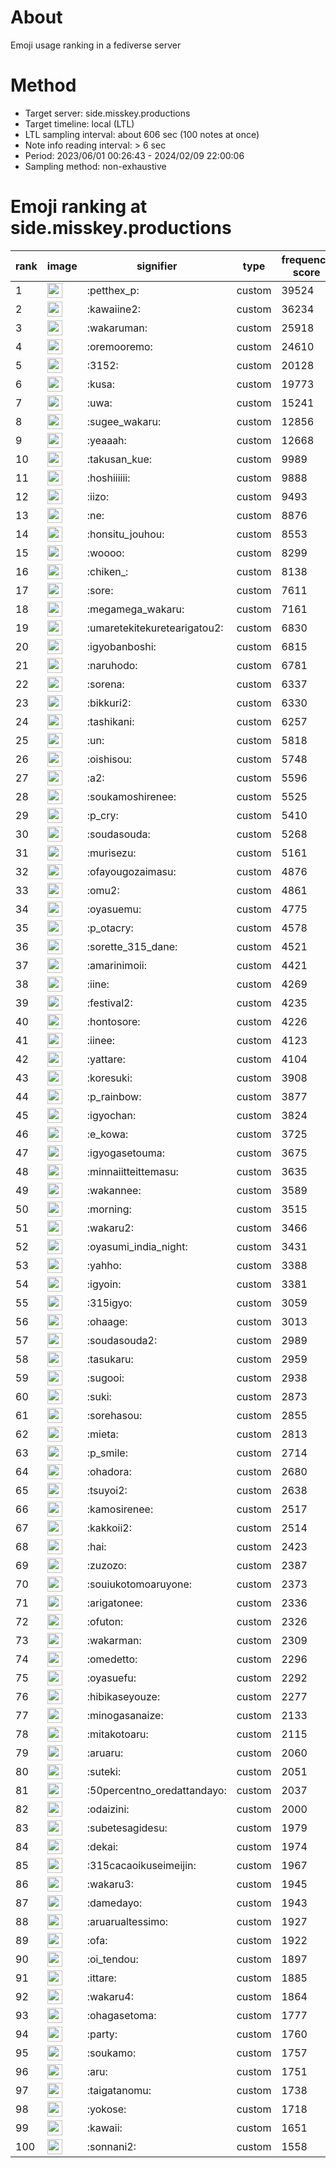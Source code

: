 # About
Emoji usage ranking in a fediverse server

# Method
- Target server: side.misskey.productions
- Target timeline: local (LTL)
- LTL sampling interval: about 606 sec (100 notes at once)
- Note info reading interval: > 6 sec
- Period: 2023/06/01 00:26:43 - 2024/02/09 22:00:06 
- Sampling method: non-exhaustive

# Emoji ranking at side.misskey.productions

|rank|image|signifier|type|frequency score|
|----|----|----|----|----|
|1|<img height="24" src="https://side.misskey.productions/emoji/petthex_p.webp">|:petthex_p:|custom|39524|
|2|<img height="24" src="https://side.misskey.productions/emoji/kawaiine2.webp">|:kawaiine2:|custom|36234|
|3|<img height="24" src="https://side.misskey.productions/emoji/wakaruman.webp">|:wakaruman:|custom|25918|
|4|<img height="24" src="https://side.misskey.productions/emoji/oremooremo.webp">|:oremooremo:|custom|24610|
|5|<img height="24" src="https://side.misskey.productions/emoji/3152.webp">|:3152:|custom|20128|
|6|<img height="24" src="https://side.misskey.productions/emoji/kusa.webp">|:kusa:|custom|19773|
|7|<img height="24" src="https://side.misskey.productions/emoji/uwa.webp">|:uwa:|custom|15241|
|8|<img height="24" src="https://side.misskey.productions/emoji/sugee_wakaru.webp">|:sugee_wakaru:|custom|12856|
|9|<img height="24" src="https://side.misskey.productions/emoji/yeaaah.webp">|:yeaaah:|custom|12668|
|10|<img height="24" src="https://side.misskey.productions/emoji/takusan_kue.webp">|:takusan_kue:|custom|9989|
|11|<img height="24" src="https://side.misskey.productions/emoji/hoshiiiiii.webp">|:hoshiiiiii:|custom|9888|
|12|<img height="24" src="https://side.misskey.productions/emoji/iizo.webp">|:iizo:|custom|9493|
|13|<img height="24" src="https://side.misskey.productions/emoji/ne.webp">|:ne:|custom|8876|
|14|<img height="24" src="https://side.misskey.productions/emoji/honsitu_jouhou.webp">|:honsitu_jouhou:|custom|8553|
|15|<img height="24" src="https://side.misskey.productions/emoji/woooo.webp">|:woooo:|custom|8299|
|16|<img height="24" src="https://side.misskey.productions/emoji/chiken_.webp">|:chiken_:|custom|8138|
|17|<img height="24" src="https://side.misskey.productions/emoji/sore.webp">|:sore:|custom|7611|
|18|<img height="24" src="https://side.misskey.productions/emoji/megamega_wakaru.webp">|:megamega_wakaru:|custom|7161|
|19|<img height="24" src="https://side.misskey.productions/emoji/umaretekitekuretearigatou2.webp">|:umaretekitekuretearigatou2:|custom|6830|
|20|<img height="24" src="https://side.misskey.productions/emoji/igyobanboshi.webp">|:igyobanboshi:|custom|6815|
|21|<img height="24" src="https://side.misskey.productions/emoji/naruhodo.webp">|:naruhodo:|custom|6781|
|22|<img height="24" src="https://side.misskey.productions/emoji/sorena.webp">|:sorena:|custom|6337|
|23|<img height="24" src="https://side.misskey.productions/emoji/bikkuri2.webp">|:bikkuri2:|custom|6330|
|24|<img height="24" src="https://side.misskey.productions/emoji/tashikani.webp">|:tashikani:|custom|6257|
|25|<img height="24" src="https://side.misskey.productions/emoji/un.webp">|:un:|custom|5818|
|26|<img height="24" src="https://side.misskey.productions/emoji/oishisou.webp">|:oishisou:|custom|5748|
|27|<img height="24" src="https://side.misskey.productions/emoji/a2.webp">|:a2:|custom|5596|
|28|<img height="24" src="https://side.misskey.productions/emoji/soukamoshirenee.webp">|:soukamoshirenee:|custom|5525|
|29|<img height="24" src="https://side.misskey.productions/emoji/p_cry.webp">|:p_cry:|custom|5410|
|30|<img height="24" src="https://side.misskey.productions/emoji/soudasouda.webp">|:soudasouda:|custom|5268|
|31|<img height="24" src="https://side.misskey.productions/emoji/murisezu.webp">|:murisezu:|custom|5161|
|32|<img height="24" src="https://side.misskey.productions/emoji/ofayougozaimasu.webp">|:ofayougozaimasu:|custom|4876|
|33|<img height="24" src="https://side.misskey.productions/emoji/omu2.webp">|:omu2:|custom|4861|
|34|<img height="24" src="https://side.misskey.productions/emoji/oyasuemu.webp">|:oyasuemu:|custom|4775|
|35|<img height="24" src="https://side.misskey.productions/emoji/p_otacry.webp">|:p_otacry:|custom|4578|
|36|<img height="24" src="https://side.misskey.productions/emoji/sorette_315_dane.webp">|:sorette_315_dane:|custom|4521|
|37|<img height="24" src="https://side.misskey.productions/emoji/amarinimoii.webp">|:amarinimoii:|custom|4421|
|38|<img height="24" src="https://side.misskey.productions/emoji/iine.webp">|:iine:|custom|4269|
|39|<img height="24" src="https://side.misskey.productions/emoji/festival2.webp">|:festival2:|custom|4235|
|40|<img height="24" src="https://side.misskey.productions/emoji/hontosore.webp">|:hontosore:|custom|4226|
|41|<img height="24" src="https://side.misskey.productions/emoji/iinee.webp">|:iinee:|custom|4123|
|42|<img height="24" src="https://side.misskey.productions/emoji/yattare.webp">|:yattare:|custom|4104|
|43|<img height="24" src="https://side.misskey.productions/emoji/koresuki.webp">|:koresuki:|custom|3908|
|44|<img height="24" src="https://side.misskey.productions/emoji/p_rainbow.webp">|:p_rainbow:|custom|3877|
|45|<img height="24" src="https://side.misskey.productions/emoji/igyochan.webp">|:igyochan:|custom|3824|
|46|<img height="24" src="https://side.misskey.productions/emoji/e_kowa.webp">|:e_kowa:|custom|3725|
|47|<img height="24" src="https://side.misskey.productions/emoji/igyogasetouma.webp">|:igyogasetouma:|custom|3675|
|48|<img height="24" src="https://side.misskey.productions/emoji/minnaiitteittemasu.webp">|:minnaiitteittemasu:|custom|3635|
|49|<img height="24" src="https://side.misskey.productions/emoji/wakannee.webp">|:wakannee:|custom|3589|
|50|<img height="24" src="https://side.misskey.productions/emoji/morning.webp">|:morning:|custom|3515|
|51|<img height="24" src="https://side.misskey.productions/emoji/wakaru2.webp">|:wakaru2:|custom|3466|
|52|<img height="24" src="https://side.misskey.productions/emoji/oyasumi_india_night.webp">|:oyasumi_india_night:|custom|3431|
|53|<img height="24" src="https://side.misskey.productions/emoji/yahho.webp">|:yahho:|custom|3388|
|54|<img height="24" src="https://side.misskey.productions/emoji/igyoin.webp">|:igyoin:|custom|3381|
|55|<img height="24" src="https://side.misskey.productions/emoji/315igyo.webp">|:315igyo:|custom|3059|
|56|<img height="24" src="https://side.misskey.productions/emoji/ohaage.webp">|:ohaage:|custom|3013|
|57|<img height="24" src="https://side.misskey.productions/emoji/soudasouda2.webp">|:soudasouda2:|custom|2989|
|58|<img height="24" src="https://side.misskey.productions/emoji/tasukaru.webp">|:tasukaru:|custom|2959|
|59|<img height="24" src="https://side.misskey.productions/emoji/sugooi.webp">|:sugooi:|custom|2938|
|60|<img height="24" src="https://side.misskey.productions/emoji/suki.webp">|:suki:|custom|2873|
|61|<img height="24" src="https://side.misskey.productions/emoji/sorehasou.webp">|:sorehasou:|custom|2855|
|62|<img height="24" src="https://side.misskey.productions/emoji/mieta.webp">|:mieta:|custom|2813|
|63|<img height="24" src="https://side.misskey.productions/emoji/p_smile.webp">|:p_smile:|custom|2714|
|64|<img height="24" src="https://side.misskey.productions/emoji/ohadora.webp">|:ohadora:|custom|2680|
|65|<img height="24" src="https://side.misskey.productions/emoji/tsuyoi2.webp">|:tsuyoi2:|custom|2638|
|66|<img height="24" src="https://side.misskey.productions/emoji/kamosirenee.webp">|:kamosirenee:|custom|2517|
|67|<img height="24" src="https://side.misskey.productions/emoji/kakkoii2.webp">|:kakkoii2:|custom|2514|
|68|<img height="24" src="https://side.misskey.productions/emoji/hai.webp">|:hai:|custom|2423|
|69|<img height="24" src="https://side.misskey.productions/emoji/zuzozo.webp">|:zuzozo:|custom|2387|
|70|<img height="24" src="https://side.misskey.productions/emoji/souiukotomoaruyone.webp">|:souiukotomoaruyone:|custom|2373|
|71|<img height="24" src="https://side.misskey.productions/emoji/arigatonee.webp">|:arigatonee:|custom|2336|
|72|<img height="24" src="https://side.misskey.productions/emoji/ofuton.webp">|:ofuton:|custom|2326|
|73|<img height="24" src="https://side.misskey.productions/emoji/wakarman.webp">|:wakarman:|custom|2309|
|74|<img height="24" src="https://side.misskey.productions/emoji/omedetto.webp">|:omedetto:|custom|2296|
|75|<img height="24" src="https://side.misskey.productions/emoji/oyasuefu.webp">|:oyasuefu:|custom|2292|
|76|<img height="24" src="https://side.misskey.productions/emoji/hibikaseyouze.webp">|:hibikaseyouze:|custom|2277|
|77|<img height="24" src="https://side.misskey.productions/emoji/minogasanaize.webp">|:minogasanaize:|custom|2133|
|78|<img height="24" src="https://side.misskey.productions/emoji/mitakotoaru.webp">|:mitakotoaru:|custom|2115|
|79|<img height="24" src="https://side.misskey.productions/emoji/aruaru.webp">|:aruaru:|custom|2060|
|80|<img height="24" src="https://side.misskey.productions/emoji/suteki.webp">|:suteki:|custom|2051|
|81|<img height="24" src="https://side.misskey.productions/emoji/50percentno_oredattandayo.webp">|:50percentno_oredattandayo:|custom|2037|
|82|<img height="24" src="https://side.misskey.productions/emoji/odaizini.webp">|:odaizini:|custom|2000|
|83|<img height="24" src="https://side.misskey.productions/emoji/subetesagidesu.webp">|:subetesagidesu:|custom|1979|
|84|<img height="24" src="https://side.misskey.productions/emoji/dekai.webp">|:dekai:|custom|1974|
|85|<img height="24" src="https://side.misskey.productions/emoji/315cacaoikuseimeijin.webp">|:315cacaoikuseimeijin:|custom|1967|
|86|<img height="24" src="https://side.misskey.productions/emoji/wakaru3.webp">|:wakaru3:|custom|1945|
|87|<img height="24" src="https://side.misskey.productions/emoji/damedayo.webp">|:damedayo:|custom|1943|
|88|<img height="24" src="https://side.misskey.productions/emoji/aruarualtessimo.webp">|:aruarualtessimo:|custom|1927|
|89|<img height="24" src="https://side.misskey.productions/emoji/ofa.webp">|:ofa:|custom|1922|
|90|<img height="24" src="https://side.misskey.productions/emoji/oi_tendou.webp">|:oi_tendou:|custom|1897|
|91|<img height="24" src="https://side.misskey.productions/emoji/ittare.webp">|:ittare:|custom|1885|
|92|<img height="24" src="https://side.misskey.productions/emoji/wakaru4.webp">|:wakaru4:|custom|1864|
|93|<img height="24" src="https://side.misskey.productions/emoji/ohagasetoma.webp">|:ohagasetoma:|custom|1777|
|94|<img height="24" src="https://side.misskey.productions/emoji/party.webp">|:party:|custom|1760|
|95|<img height="24" src="https://side.misskey.productions/emoji/soukamo.webp">|:soukamo:|custom|1757|
|96|<img height="24" src="https://side.misskey.productions/emoji/aru.webp">|:aru:|custom|1751|
|97|<img height="24" src="https://side.misskey.productions/emoji/taigatanomu.webp">|:taigatanomu:|custom|1738|
|98|<img height="24" src="https://side.misskey.productions/emoji/yokose.webp">|:yokose:|custom|1718|
|99|<img height="24" src="https://side.misskey.productions/emoji/kawaii.webp">|:kawaii:|custom|1651|
|100|<img height="24" src="https://side.misskey.productions/emoji/sonnani2.webp">|:sonnani2:|custom|1558|
